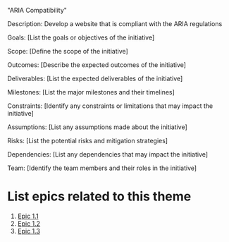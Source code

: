 "ARIA Compatibility"

Description: Develop a website that is compliant with the ARIA regulations

Goals: [List the goals or objectives of the initiative]

Scope: [Define the scope of the initiative]

Outcomes: [Describe the expected outcomes of the initiative]

Deliverables: [List the expected deliverables of the initiative]

Milestones: [List the major milestones and their timelines]

Constraints: [Identify any constraints or limitations that may impact the initiative]

Assumptions: [List any assumptions made about the initiative]

Risks: [List the potential risks and mitigation strategies]

Dependencies: [List any dependencies that may impact the initiative]

Team: [Identify the team members and their roles in the initiative]

# List epics related to this theme
1. [Epic 1.1](documentation/theme_1/initiatives/Epics/Epic_1.1.md)
2. [Epic 1.2](documentation/theme_1/initiatives/Epics/Epic_1.2.md)
3. [Epic 1.3](documentation/theme_1/initiatives/Epics/Epic_1.3.md)
